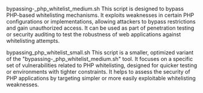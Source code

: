 
bypassing-_php_whitelist_medium.sh
This script is designed to bypass PHP-based whitelisting mechanisms. It exploits weaknesses in certain PHP configurations or implementations, allowing attackers to bypass restrictions and gain unauthorized access. It can be used as part of penetration testing or security auditing to test the robustness of web applications against whitelisting attempts.

bypassing_php_whitelist_small.sh
This script is a smaller, optimized variant of the "bypassing-_php_whitelist_medium.sh" tool. It focuses on a specific set of vulnerabilities related to PHP whitelisting, designed for quicker testing or environments with tighter constraints. It helps to assess the security of PHP applications by targeting simpler or more easily exploitable whitelisting weaknesses.

